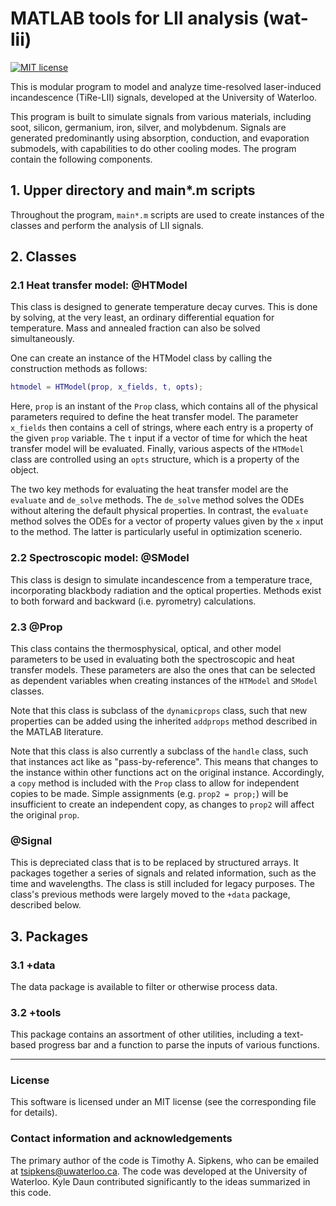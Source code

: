 
# MATLAB tools for LII analysis (wat-lii)

[![MIT license](https://img.shields.io/badge/License-MIT-blue.svg)](https://lbesson.mit-license.org/)

This is modular program to model and analyze time-resolved laser-induced incandescence (TiRe-LII) signals, developed at the University of Waterloo.

This program is built to simulate signals from various materials, including soot, silicon, germanium, iron, silver, and molybdenum. Signals are generated predominantly using absorption, conduction, and evaporation submodels, with capabilities to do other cooling modes. The program contain the following components.

## 1. Upper directory and main\*.m scripts

Throughout the program, `main*.m` scripts are used to create instances of the classes and perform the analysis of LII signals. 

## 2. Classes

### 2.1 Heat transfer model: @HTModel

This class is designed to generate temperature decay curves. This is done by solving, at the very least, an ordinary differential equation for temperature. Mass and annealed fraction can also be solved simultaneously.

One can create an instance of the HTModel class by calling the construction methods as follows:

```Matlab
htmodel = HTModel(prop, x_fields, t, opts);
```

Here, `prop` is an instant of the `Prop` class, which contains all of the physical parameters required to define the heat transfer model. The parameter `x_fields` then contains a cell of strings, where each entry is a property of the given `prop` variable. The `t` input if a vector of time for which the heat transfer model will be evaluated. Finally, various aspects of the `HTModel` class are controlled using an `opts` structure, which is a property of the object.

The two key methods for evaluating the heat transfer model are the `evaluate` and `de_solve` methods. The `de_solve` method solves the ODEs without altering the default physical properties. In contrast, the `evaluate` method solves the ODEs for a vector of property values given by the `x` input to the method. The latter is particularly useful in optimization scenerio. 

### 2.2 Spectroscopic model: @SModel

This class is design to simulate incandescence from a temperature trace, incorporating blackbody radiation and the optical properties. Methods exist to both forward and backward (i.e. pyrometry) calculations.

### 2.3 @Prop

This class contains the thermosphysical, optical, and other model parameters to be used in evaluating both the spectroscopic and heat transfer models. These parameters are also the ones that can be selected as dependent variables when creating instances of the `HTModel` and `SModel` classes.

Note that this class is subclass of the `dynamicprops` class, such that new properties can be added using the inherited `addprops` method described in the MATLAB literature.

Note that this class is also currently a subclass of the `handle` class, such that instances act like as "pass-by-reference". This means that changes to the instance within other functions act on the original instance. Accordingly, a `copy` method is included with the `Prop` class to allow for independent copies to be made. Simple assignments (e.g. `prop2 = prop;`) will be insufficient to create an independent copy, as changes to `prop2` will affect the original `prop`.

### @Signal

This is depreciated class that is to be replaced by structured arrays. It packages together a series of signals and related information, such as the time and wavelengths. The class is still included for legacy purposes. The class's previous methods were largely moved to the `+data` package, described below. 

## 3. Packages

### 3.1 +data

The data package is available to filter or otherwise process data. 

### 3.2 +tools

This package contains an assortment of other utilities, including a text-based progress bar and  a function to parse the inputs of various functions. 

-----------------------------------

### License

This software is licensed under an MIT license (see the corresponding file for details).


### Contact information and acknowledgements

The primary author of the code is Timothy A. Sipkens, who can be emailed at  [tsipkens@uwaterloo.ca](mailto:tsipkens@uwaterloo.ca). The code was developed at the University of Waterloo.  Kyle Daun contributed significantly to the ideas summarized in this code. 
